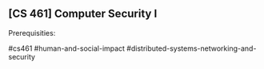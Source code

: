 ## [CS 461] Computer Security I

Prerequisities:


#cs461
#human-and-social-impact
#distributed-systems-networking-and-security